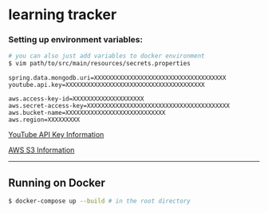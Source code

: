 # learning tracker

### Setting up environment variables:

```sh
# you can also just add variables to docker environment
$ vim path/to/src/main/resources/secrets.properties
```

```env
spring.data.mongodb.uri=XXXXXXXXXXXXXXXXXXXXXXXXXXXXXXXXXXXXX
youtube.api.key=XXXXXXXXXXXXXXXXXXXXXXXXXXXXXXXXXXXXXXX

aws.access-key-id=XXXXXXXXXXXXXXXXXXXX
aws.secret-access-key=XXXXXXXXXXXXXXXXXXXXXXXXXXXXXXXXXXXXXXXX
aws.bucket-name=XXXXXXXXXXXXXXXXXXXXXXXXXXXX
aws.region=XXXXXXXXX
```

[YouTube API Key Information](https://developers.deepl.com/docs)

[AWS S3 Information](https://aws.amazon.com/s3/)

---

## Running on Docker

```sh
$ docker-compose up --build # in the root directory
```
